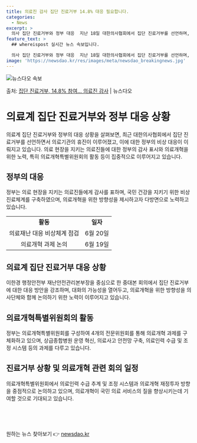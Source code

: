 ```yaml
---
title: 의료진 감사 집단 진료거부 14.8% 대응 필요합니다.
categories:
  - News
excerpt: >
  의사 집단 진료거부와 정부 대응  지난 18일 대한의사협회에서 집단 진료거부를 선언하며, 실제 휴진한 의료기…
feature_text: >
  ## whereispost 실시간 뉴스 속보입니다.

  의사 집단 진료거부와 정부 대응  지난 18일 대한의사협회에서 집단 진료거부를 선언하며, 실제 휴진한 의료기…
image: 'https://newsdao.kr/res/images/meta/newsdao_breakingnews.jpg'
---
```


![뉴스다오 속보](https://newsdao.kr/res/images/meta/newsdao_breakingnews.jpg)

<p>출처: <a href="https://newsdao.kr/4342" rel="dofollow">집단 진료거부, 14.8% 참여... 의료진 감사</a> | 뉴스다오</p>

<h1>의료계 집단 진료거부와 정부 대응 상황</h1>

<p data-ke-size="size16">의료계 집단 진료거부와 정부의 대응 상황을 살펴보면, 최근 대한의사협회에서 집단 진료거부를 선언하면서 의료기관의 휴진이 이루어졌고, 이에 대한 정부의 비상 대응이 이뤄지고 있습니다. 의료 현장을 지키는 의료진들에 대한 정부의 감사 표시와 의료개혁을 위한 노력, 특히 의료개혁특별위원회의 활동 등이 집중적으로 이루어지고 있습니다.</p>

<h2>정부의 대응</h2>
<p data-ke-size="size16">정부는 의료 현장을 지키는 의료진들에게 감사를 표하며, 국민 건강을 지키기 위한 비상 진료체계를 구축하였으며, 의료개혁을 위한 방향성을 제시하고자 다방면으로 노력하고 있습니다.</p>
<table>
    <tr>
        <td style="text-align: center; height: 17px;"><b>활동</b></td>
        <td style="text-align: center; height: 17px;"><b>일자</b></td>
    </tr>
    <tr>
        <td style="text-align: center; height: 17px;">의료재난 대응 비상체계 점검</td>
        <td style="text-align: center; height: 17px;">6월 20일</td>
    </tr>
    <tr>
        <td style="text-align: center; height: 17px;">의료개혁 과제 논의</td>
        <td style="text-align: center; height: 17px;">6월 19일</td>
    </tr>
</table>

<h2>의료계 집단 진료거부 대응 상황</h2>
<p data-ke-size="size16">이한경 행정안전부 재난안전관리본부장을 중심으로 한 중대본 회의에서 집단 진료거부에 대한 대응 방안을 강조하며, 대화의 가능성을 열어두고, 의료개혁을 위한 방향성을 의사단체와 함께 논의하기 위한 노력이 이루어지고 있습니다.</p>

<h2>의료개혁특별위원회의 활동</h2>
<p data-ke-size="size16">정부는 의료개혁특별위원회를 구성하여 4개의 전문위원회를 통해 의료개혁 과제를 구체화하고 있으며, 상급종합병원 운영 혁신, 의료사고 안전망 구축, 의료인력 수급 및 조정 시스템 등의 과제를 다루고 있습니다.</p>

<h2>진료거부 상황 및 의료개혁 관련 회의 일정</h2>
<p data-ke-size="size16">의료개혁특별위원회에서 의료인력 수급 추계 및 조정 시스템과 의료개혁 재정투자 방향을 중점적으로 논의하고 있으며, 의료개혁이 국민 의료 서비스의 질을 향상시키는데 기여할 것으로 기대되고 있습니다.</p>

<p data-ke-size="size16">&nbsp;</p>

<p data-ke-size="size16">&nbsp;</p> 

원하는 뉴스 찾아보기 👉 <a href="https://newsdao.kr" rel="dofollow">newsdao.kr</a>


